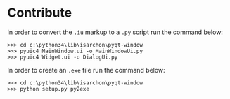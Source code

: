 # Contribute

In order to convert the `.iu`  markup to a `.py` script run the command below:

	>>> cd c:\python34\lib\isarchon\pyqt-window
	>>> pyuic4 MainWindow.ui -o MainWindowUi.py
	>>> pyuic4 Widget.ui -o DialogUi.py
	
In order to create an `.exe` file run the command below:

	>>> cd c:\python34\lib\isarchon\pyqt-window
	>>> python setup.py py2exe
